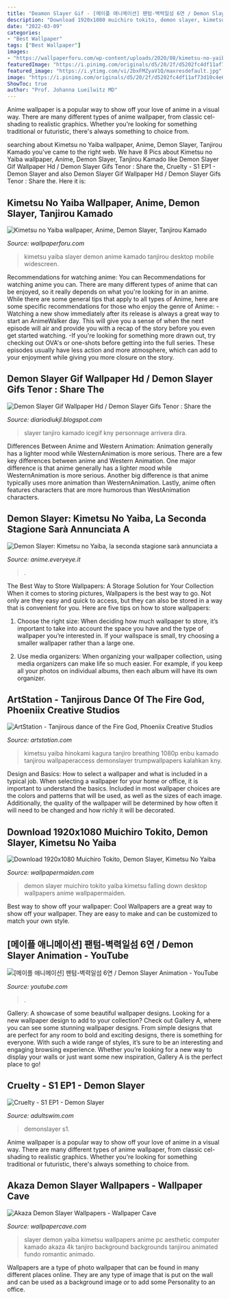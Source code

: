 ```yaml
---
title: "Deamon Slayer Gif - [메이플 애니메이션] 팬텀-벽력일섬 6연 / Demon Slayer Animation"
description: "Download 1920x1080 muichiro tokito, demon slayer, kimetsu no yaiba"
date: "2022-03-09"
categories:
- "Best Wallpaper"
tags: ["Best Wallpaper"]
images:
- "https://wallpaperforu.com/wp-content/uploads/2020/08/kimetsu-no-yaiba-wallpaper-200831140618441600x900.jpg"
featuredImage: "https://i.pinimg.com/originals/d5/20/2f/d5202fc4df11af73d10c4e6cf78b6425.gif"
featured_image: "https://i.ytimg.com/vi/2bxFMZyaV1Q/maxresdefault.jpg"
image: "https://i.pinimg.com/originals/d5/20/2f/d5202fc4df11af73d10c4e6cf78b6425.gif"
ShowToc: true
author: "Prof. Johanna Lueilwitz MD"
---
```



Anime wallpaper is a popular way to show off your love of anime in a visual way. There are many different types of anime wallpaper, from classic cel-shading to realistic graphics. Whether you're looking for something traditional or futuristic, there's always something to choice from.

	

		
searching about Kimetsu no Yaiba wallpaper, Anime, Demon Slayer, Tanjirou Kamado you've came to the right web. We have 8 Pics about Kimetsu no Yaiba wallpaper, Anime, Demon Slayer, Tanjirou Kamado like Demon Slayer Gif Wallpaper Hd / Demon Slayer Gifs Tenor : Share the, Cruelty - S1 EP1 - Demon Slayer and also Demon Slayer Gif Wallpaper Hd / Demon Slayer Gifs Tenor : Share the. Here it is:
		
    
## Kimetsu No Yaiba Wallpaper, Anime, Demon Slayer, Tanjirou Kamado

<img loading=lazy src="https://wallpaperforu.com/wp-content/uploads/2020/08/kimetsu-no-yaiba-wallpaper-200831140618441600x900.jpg" onerror="this.onerror=null;this.src='https://tse4.mm.bing.net/th?id=OIP.N42fCEXgImsA0bISnvIYOgHaEK&amp;pid=15.1';" alt="Kimetsu no Yaiba wallpaper, Anime, Demon Slayer, Tanjirou Kamado">

_Source: wallpaperforu.com_

>kimetsu yaiba slayer demon anime kamado tanjirou desktop mobile widescreen. 

	

Recommendations for watching anime: You can
Recommendations for watching anime you can. There are many different types of anime that can be enjoyed, so it really depends on what you're looking for in an anime. While there are some general tips that apply to all types of Anime, here are some specific recommendations for those who enjoy the genre of Anime: 
-Watching a new show immediately after its release is always a great way to start an AnimeWalker day. This will give you a sense of when the next episode will air and provide you with a recap of the story before you even get started watching. 
-If you're looking for something more drawn out, try checking out OVA's or one-shots before getting into the full series. These episodes usually have less action and more atmosphere, which can add to your enjoyment while giving you more closure on the story.

    
## Demon Slayer Gif Wallpaper Hd / Demon Slayer Gifs Tenor : Share The

<img loading=lazy src="https://i.pinimg.com/originals/d5/20/2f/d5202fc4df11af73d10c4e6cf78b6425.gif" onerror="this.onerror=null;this.src='https://tse4.mm.bing.net/th?id=OIP.PRLVXuhtHIP-93MW42_6gAHaEL&amp;pid=15.1';" alt="Demon Slayer Gif Wallpaper Hd / Demon Slayer Gifs Tenor : Share the">

_Source: diariodiukjl.blogspot.com_

>slayer tanjiro kamado icegif kny personnage arrivera dira. 

	

Differences Between Anime and Western Animation: Animation generally has a lighter mood while WesternAnimation is more serious.
There are a few key differences between anime and Western Animation. One major difference is that anime generally has a lighter mood while WesternAnimation is more serious. Another big difference is that anime typically uses more animation than WesternAnimation. Lastly, anime often features characters that are more humorous than WestAnimation characters.

    
## Demon Slayer: Kimetsu No Yaiba, La Seconda Stagione Sarà Annunciata A

<img loading=lazy src="https://images.everyeye.it/img-notizie/demon-slayer-kimetsu-yaiba-seconda-stagione-annunciata-breve-v4-399689.jpg" onerror="this.onerror=null;this.src='https://tse4.mm.bing.net/th?id=OIP.MJVoYVHtIKxHvbaYba1RpwHaEK&amp;pid=15.1';" alt="Demon Slayer: Kimetsu no Yaiba, la seconda stagione sarà annunciata a">

_Source: anime.everyeye.it_

>. 

	

The Best Way to Store Wallpapers: A Storage Solution for Your Collection
When it comes to storing pictures, Wallpapers is the best way to go. Not only are they easy and quick to access, but they can also be stored in a way that is convenient for you. Here are five tips on how to store wallpapers:
1) Choose the right size: When deciding how much wallpaper to store, it’s important to take into account the space you have and the type of wallpaper you’re interested in. If your wallspace is small, try choosing a smaller wallpaper rather than a large one.

2) Use media organizers: When organizing your wallpaper collection, using media organizers can make life so much easier. For example, if you keep all your photos on individual albums, then each album will have its own organizer.

    
## ArtStation - Tanjirous Dance Of The Fire God, Phoeniix Creative Studios

<img loading=lazy src="https://cdnb.artstation.com/p/assets/images/images/023/181/105/large/phoeniix-creative-studios-0.jpg?1578379902" onerror="this.onerror=null;this.src='https://tse3.mm.bing.net/th?id=OIP.ZgUTl_97HlBlybtXkx4EHAHaEK&amp;pid=15.1';" alt="ArtStation - Tanjirous dance of the Fire God, Phoeniix Creative Studios">

_Source: artstation.com_

>kimetsu yaiba hinokami kagura tanjiro breathing 1080p enbu kamado tanjirou wallpaperaccess demonslayer trumpwallpapers kalahkan kny. 

	

Design and Basics: How to select a wallpaper and what is included in a typical job.
When selecting a wallpaper for your home or office, it is important to understand the basics. Included in most wallpaper choices are the colors and patterns that will be used, as well as the sizes of each image. Additionally, the quality of the wallpaper will be determined by how often it will need to be changed and how richly it will be decorated.

    
## Download 1920x1080 Muichiro Tokito, Demon Slayer, Kimetsu No Yaiba

<img loading=lazy src="https://www.wallpapermaiden.com/wallpaper/35560/download/1920x1080/muichiro-tokito-demon-slayer-kimetsu-no-yaiba-falling-down-anime.png" onerror="this.onerror=null;this.src='https://tse2.mm.bing.net/th?id=OIP.8rH57oGHmTbbz6YSnFYESgHaEK&amp;pid=15.1';" alt="Download 1920x1080 Muichiro Tokito, Demon Slayer, Kimetsu No Yaiba">

_Source: wallpapermaiden.com_

>demon slayer muichiro tokito yaiba kimetsu falling down desktop wallpapers anime wallpapermaiden. 

	

Best way to show off your wallpaper:
Cool Wallpapers are a great way to show off your wallpaper. They are easy to make and can be customized to match your own style.

    
## [메이플 애니메이션] 팬텀-벽력일섬 6연 / Demon Slayer Animation - YouTube

<img loading=lazy src="https://i.ytimg.com/vi/2bxFMZyaV1Q/maxresdefault.jpg" onerror="this.onerror=null;this.src='https://tse4.mm.bing.net/th?id=OIP.zaOprNRdJtIelkamRn4ozAHaEK&amp;pid=15.1';" alt="[메이플 애니메이션] 팬텀-벽력일섬 6연 / Demon Slayer Animation - YouTube">

_Source: youtube.com_

>. 

	

Gallery: A showcase of some beautiful wallpaper designs.
Looking for a new wallpaper design to add to your collection? Check out Gallery A, where you can see some stunning wallpaper designs. From simple designs that are perfect for any room to bold and exciting designs, there is something for everyone. With such a wide range of styles, it’s sure to be an interesting and engaging browsing experience. Whether you’re looking for a new way to display your walls or just want some new inspiration, Gallery A is the perfect place to go!





	
	
    
## Cruelty - S1 EP1 - Demon Slayer

<img loading=lazy src="https://media.cdn.adultswim.com/uploads/20191002/191021710154-DemonSlayer_searchImage_.jpg" onerror="this.onerror=null;this.src='https://tse2.mm.bing.net/th?id=OIP.mgweljT6w_yTIXSQlEX_RwHaEK&amp;pid=15.1';" alt="Cruelty - S1 EP1 - Demon Slayer">

_Source: adultswim.com_

>demonslayer s1. 

	

Anime wallpaper is a popular way to show off your love of anime in a visual way. There are many different types of anime wallpaper, from classic cel-shading to realistic graphics. Whether you're looking for something traditional or futuristic, there's always something to choice from.

    
## Akaza Demon Slayer Wallpapers - Wallpaper Cave

<img loading=lazy src="https://wallpapercave.com/wp/wp4791540.jpg" onerror="this.onerror=null;this.src='https://tse4.mm.bing.net/th?id=OIP.C9oVu3S3nv0PWx5NW1mI2QHaFP&amp;pid=15.1';" alt="Akaza Demon Slayer Wallpapers - Wallpaper Cave">

_Source: wallpapercave.com_

>slayer demon yaiba kimetsu wallpapers anime pc aesthetic computer kamado akaza 4k tanjiro background backgrounds tanjirou animated fundo romantic animado. 

	



Wallpapers are a type of photo wallpaper that can be found in many different places online. They are any type of image that is put on the wall and can be used as a background image or to add some Personality to an office.

